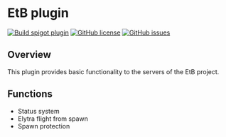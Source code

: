 # EtB plugin
[![Build spigot plugin](https://github.com/explorethebuild/etb-plugin/actions/workflows/build_artifacts.yml/badge.svg)](https://github.com/explorethebuild/etb-plugin/actions/workflows/build_artifacts.yml)
[![GitHub license](https://img.shields.io/github/license/explorethebuild/etb-plugin)](https://github.com/explorethebuild/etb-plugin/blob/master/LICENSE)
[![GitHub issues](https://img.shields.io/github/issues/explorethebuild/etb-plugin)](https://github.com/explorethebuild/etb-plugin/issues)
## Overview
This plugin provides basic functionality to the servers of the EtB project.

## Functions
- Status system
- Elytra flight from spawn
- Spawn protection
